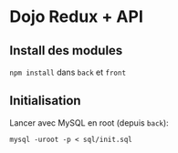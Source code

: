 # Dojo Redux + API

## Install des modules

`npm install` dans `back` et `front`

## Initialisation

Lancer avec MySQL en root (depuis `back`):

```
mysql -uroot -p < sql/init.sql
```

